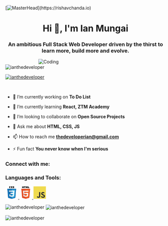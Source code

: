 [![MasterHead](https://1.bp.blogspot.com/-7A4WynwLsM...)](https://rishavchanda.io)

<h1 align="center">Hi 👋, I'm Ian Mungai</h1>
<h3 align="center">An ambitious Full Stack Web Developer driven by the thirst to learn more, build more and evolve.</h3>
<img align="right" alt="Coding" width="400" src="https://user-images.githubusercontent.com/55389276/140866485-8fb1c876-9a8f-4d6a-98dc-08c4981eaf70.gif">


<p align="left"> <img src="https://komarev.com/ghpvc/?username=ianthedeveloper&label=Profile%20views&color=0e75b6&style=flat" alt="ianthedeveloper" /> </p>

<p align="left"> <a href="https://github.com/ryo-ma/github-profile-trophy"><img src="https://github-profile-trophy.vercel.app/?username=ianthedeveloper" alt="ianthedeveloper" /></a> </p>

<p align="left"> <a href="https://twitter.com/" target="blank"><img src="https://img.shields.io/twitter/follow/?logo=twitter&style=for-the-badge" alt="" /></a> </p>

- 🔭 I’m currently working on **To Do List**

- 🌱 I’m currently learning **React, ZTM Academy**

- 👯 I’m looking to collaborate on **Open Source Projects**

- 💬 Ask me about **HTML, CSS, JS**

- 📫 How to reach me **thedeveloperian@gmail.com**

- ⚡ Fun fact **You never know when I'm serious**

<h3 align="left">Connect with me:</h3>
<p align="left">
</p>

<h3 align="left">Languages and Tools:</h3>
<p align="left"> <a href="https://www.w3schools.com/css/" target="_blank" rel="noreferrer"> <img src="https://raw.githubusercontent.com/devicons/devicon/master/icons/css3/css3-original-wordmark.svg" alt="css3" width="40" height="40"/> </a> <a href="https://www.w3.org/html/" target="_blank" rel="noreferrer"> <img src="https://raw.githubusercontent.com/devicons/devicon/master/icons/html5/html5-original-wordmark.svg" alt="html5" width="40" height="40"/> </a> <a href="https://developer.mozilla.org/en-US/docs/Web/JavaScript" target="_blank" rel="noreferrer"> <img src="https://raw.githubusercontent.com/devicons/devicon/master/icons/javascript/javascript-original.svg" alt="javascript" width="40" height="40"/> </a> </p>

<p><img align="left" src="https://github-readme-stats.vercel.app/api/top-langs?username=ianthedeveloper&show_icons=true&locale=en&layout=compact" alt="ianthedeveloper" /></p>

<p>&nbsp;<img align="center" src="https://github-readme-stats.vercel.app/api?username=ianthedeveloper&show_icons=true&locale=en" alt="ianthedeveloper" /></p>

<p><img align="center" src="https://github-readme-streak-stats.herokuapp.com/?user=ianthedeveloper&" alt="ianthedeveloper" /></p>
